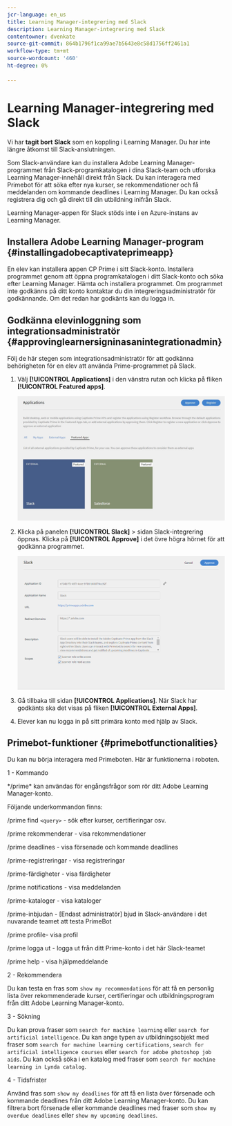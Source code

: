 ```yaml
---
jcr-language: en_us
title: Learning Manager-integrering med Slack
description: Learning Manager-integrering med Slack
contentowner: dvenkate
source-git-commit: 864b1796f1ca99ae7b5643e8c58d1756ff2461a1
workflow-type: tm+mt
source-wordcount: '460'
ht-degree: 0%

---
```




# Learning Manager-integrering med Slack

Vi har **tagit bort** **Slack** som en koppling i Learning Manager. Du har inte längre åtkomst till Slack-anslutningen.

Som Slack-användare kan du installera Adobe Learning Manager-programmet från Slack-programkatalogen i dina Slack-team och utforska Learning Manager-innehåll direkt från Slack. Du kan interagera med Primebot för att söka efter nya kurser, se rekommendationer och få meddelanden om kommande deadlines i Learning Manager. Du kan också registrera dig och gå direkt till din utbildning inifrån Slack.

Learning Manager-appen för Slack stöds inte i en Azure-instans av Learning Manager.

## Installera Adobe Learning Manager-program {#installingadobecaptivateprimeapp}

En elev kan installera appen CP Prime i sitt Slack-konto. Installera programmet genom att öppna programkatalogen i ditt Slack-konto och söka efter Learning Manager. Hämta och installera programmet. Om programmet inte godkänns på ditt konto kontaktar du din integreringsadministratör för godkännande. Om det redan har godkänts kan du logga in.

## Godkänna elevinloggning som integrationsadministratör {#approvinglearnersigninasanintegrationadmin}

Följ de här stegen som integrationsadministratör för att godkänna behörigheten för en elev att använda Prime-programmet på Slack.

1. Välj **[!UICONTROL Applications]** i den vänstra rutan och klicka på fliken **[!UICONTROL Featured apps]**.

   ![](assets/featuredapps.jpg)

1. Klicka på panelen **[!UICONTROL Slack]** > sidan Slack-integrering öppnas. Klicka på **[!UICONTROL Approve]** i det övre högra hörnet för att godkänna programmet.

   ![](assets/approval.png)

1. Gå tillbaka till sidan **[!UICONTROL Applications]**. När Slack har godkänts ska det visas på fliken **[!UICONTROL External Apps]**.
1. Elever kan nu logga in på sitt primära konto med hjälp av Slack.

## Primebot-funktioner {#primebotfunctionalities}

Du kan nu börja interagera med Primeboten. Här är funktionerna i roboten.

1 - Kommando

&#42;/prime&#42; kan användas för engångsfrågor som rör ditt Adobe Learning Manager-konto.

Följande underkommandon finns:

/prime find `<query>` - sök efter kurser, certifieringar osv.

/prime rekommenderar - visa rekommendationer

/prime deadlines - visa försenade och kommande deadlines

/prime-registreringar - visa registreringar

/prime-färdigheter - visa färdigheter

/prime notifications - visa meddelanden

/prime-kataloger - visa kataloger

/prime-inbjudan - [Endast administratör] bjud in Slack-användare i det nuvarande teamet att testa PrimeBot

/prime profile- visa profil

/prime logga ut - logga ut från ditt Prime-konto i det här Slack-teamet

/prime help - visa hjälpmeddelande

2 - Rekommendera

Du kan testa en fras som `show my recommendations` för att få en personlig lista över rekommenderade kurser, certifieringar och utbildningsprogram från ditt Adobe Learning Manager-konto.

3 - Sökning

Du kan prova fraser som `search for machine learning` eller `search for artificial intelligence`. Du kan ange typen av utbildningsobjekt med fraser som `search for machine learning certifications`, `search for artificial intelligence courses` eller `search for adobe photoshop job aids`. Du kan också söka i en katalog med fraser som `search for machine learning in Lynda catalog`.

4 - Tidsfrister

Använd fras som `show my deadlines` för att få en lista över försenade och kommande deadlines från ditt Adobe Learning Manager-konto. Du kan filtrera bort försenade eller kommande deadlines med fraser som `show my overdue deadlines` eller `show my upcoming deadlines`.

